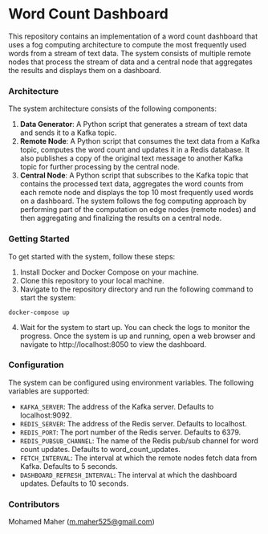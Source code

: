 # Word Count Dashboard

This repository contains an implementation of a word count dashboard that uses a fog computing architecture to compute the most frequently used words from a stream of text data. The system consists of multiple remote nodes that process the stream of data and a central node that aggregates the results and displays them on a dashboard.

### Architecture
The system architecture consists of the following components:

1. **Data Generator**: A Python script that generates a stream of text data and sends it to a Kafka topic.
2. **Remote Node**: A Python script that consumes the text data from a Kafka topic, computes the word count and updates it in a Redis database. It also publishes a copy of the original text message to another Kafka topic for further processing by the central node.
3. **Central Node**: A Python script that subscribes to the Kafka topic that contains the processed text data, aggregates the word counts from each remote node and displays the top 10 most frequently used words on a dashboard.
The system follows the fog computing approach by performing part of the computation on edge nodes (remote nodes) and then aggregating and finalizing the results on a central node.

### Getting Started
To get started with the system, follow these steps:

1. Install Docker and Docker Compose on your machine.
2. Clone this repository to your local machine.
3. Navigate to the repository directory and run the following command to start the system:
```
docker-compose up
```

4. Wait for the system to start up. You can check the logs to monitor the progress.
Once the system is up and running, open a web browser and navigate to http://localhost:8050 to view the dashboard.

### Configuration
The system can be configured using environment variables. The following variables are supported:

* ```KAFKA_SERVER```: The address of the Kafka server. Defaults to localhost:9092.
* ```REDIS_SERVER```: The address of the Redis server. Defaults to localhost.
* ```REDIS_PORT```: The port number of the Redis server. Defaults to 6379.
* ```REDIS_PUBSUB_CHANNEL```: The name of the Redis pub/sub channel for word count updates. Defaults to word_count_updates.
* ```FETCH_INTERVAL```: The interval at which the remote nodes fetch data from Kafka. Defaults to 5 seconds.
* ```DASHBOARD_REFRESH_INTERVAL```: The interval at which the dashboard updates. Defaults to 10 seconds.

### Contributors
Mohamed Maher (m.maher525@gmail.com)